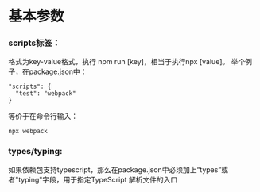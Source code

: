 # 基本参数

### **scripts标签**：

格式为key-value格式，执行 npm run [key]，相当于执行npx [value]。
举个例子，在package.json中：

```
"scripts": {
  "test": "webpack"
}
```
等价于在命令行输入：

```
npx webpack
```


### **types/typing**:

如果依赖包支持typescript，那么在package.json中必须加上“types”或者"typing"字段，用于指定TypeScript 解析文件的入口